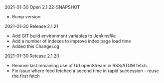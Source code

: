 2021-01-30 Open 2.1.22-SNAPSHOT

  * Bump version

2021-01-30 Release 2.1.21

  * Add GIT build environment variables to Jenkinsfile
  * Add a number of indexes to improve index page load time
  * Added this ChangeLog

2021-01-30 Release 2.1.20

  * Remove last remaining use of Url.openStream in RSS/ATOM fetch.
  * Fix issue where feed fetched a second time in rapid succession - reuse the first fetch
